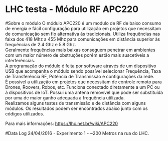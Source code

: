 # LHC testa - Módulo RF APC220

#Sobre o módulo
O módulo APC220 é um modulo de RF de baixo consumo de energia e fácil configuração para utilização em projetos que necessitam de comunicação sem fio alternativa às tradicionais. Utiliza frequências nas faixa dos 418 Mhz a 455 Mhz para comunicações em distância superior às frequências de 2.4 Ghz e 5.8 Ghz.<br>
Geralmente frequências mais baixas conseguem penetrar em ambientes com um maior número de obstruções porém estão mais suscetíveis a interferências.<br>
A programação do módulo é feita por software através de um dispositivo USB que acompanha o módulo sendo possível selecionar Frequência, Taxa de Transferência RF, Potência de Transmissão e configurações da rede.<br>
É possível a utilização em projetos que necessitam de controle remoto para Drones, Roovers, Robos, etc. Funciona conectado diretamente a um PC ou à dispositivos de IoT. Possui uma antena removível que pode ser substituída por uma de maior ganho adequada à frequência utilizada.<br>
Realizamos alguns testes de transmissão e de distância com alguns módulos. Os resultados podem ser encontrados abaixo junto com os códigos utilizados.<br> 

Para mais informações: https://lhc.net.br/wiki/APC220

#Data Log
24/04/2016 - Experimento 1 - ~200 Metros na rua do LHC.
